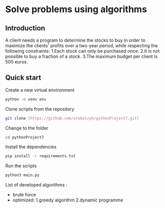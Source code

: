 # Solve problems using algorithms

## Introduction
A client needs a program to determine the stocks to buy in order to maximize the clients' profits over a two-year period, while respecting the following constraints:
1.Each stock can only be purchased once.
2.It is not possible to buy a fraction of a stock.
3.The maximum budget per client is 500 euros.

## Quick start

Create a new virtual environment
```bash
python -m venv env
```
Clone scripts from the repository

```bash
git clone [https://github.com/xrobotzyh/pythonProject7.git]
```

Change to the folder
```bash
cd pythonProject7
```
Install the dependencies
```bash
pip install -r requirements.txt
```
Run the scripts
```bash
python3 main.py
```

List of developed algorithms :
- brute force
- optimized: 1.greedy algorithm 2.dynamic programme

